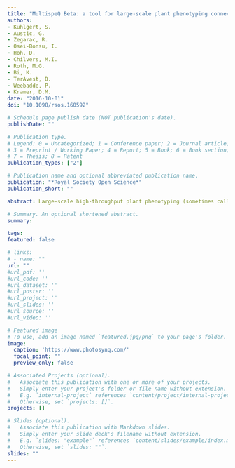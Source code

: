 ```yaml
---
title: "MultispeQ Beta: a tool for large-scale plant phenotyping connected to the open PhotosynQ network"
authors:
- Kuhlgert, S.
- Austic, G.
- Zegarac, R.
- Osei-Bonsu, I.
- Hoh, D.
- Chilvers, M.I.
- Roth, M.G.
- Bi, K.
- TerAvest, D.
- Weebadde, P.
- Kramer, D.M.
date: "2016-10-01"
doi: "10.1098/rsos.160592"

# Schedule page publish date (NOT publication's date).
publishDate: ""

# Publication type.
# Legend: 0 = Uncategorized; 1 = Conference paper; 2 = Journal article;
# 3 = Preprint / Working Paper; 4 = Report; 5 = Book; 6 = Book section;
# 7 = Thesis; 8 = Patent
publication_types: ["2"]

# Publication name and optional abbreviated publication name.
publication: "*Royal Society Open Science*"
publication_short: ""

abstract: Large-scale high-throughput plant phenotyping (sometimes called phenomics) is becoming increasingly important in plant biology and agriculture and is essential to cutting-edge plant breeding and management approaches needed to meet the food and fuel needs for the next century. Currently, the application of these approaches is severely limited by the availability of appropriate instrumentation and by the ability to communicate experimental protocols, results and analyses. To address these issues, we have developed a low-cost, yet sophisticated open-source scientific instrument designed to enable communities of researchers, plant breeders, educators, farmers and citizen scientists to collect high-quality field data on a large scale. The MultispeQ provides measurements in the field or laboratory of both, environmental conditions (light intensity and quality, temperature, humidity, CO2 levels, time and location) and useful plant phenotypes, including photosynthetic parameters—photosystem II quantum yield (ΦII), non-photochemical exciton quenching (NPQ), photosystem II photoinhibition, light-driven proton translocation and thylakoid proton motive force, regulation of the chloroplast ATP synthase and potentially many others— and leaf chlorophyll and other pigments. Plant phenotype data are transmitted from the MultispeQ to mobile devices, laptops or desktop computers together with key metadata that gets saved to the PhotosynQ platform (https://photosynq.org) and provides a suite of web-based tools 2 for sharing, visualization, filtering, dissemination and analyses. We present validation experiments, comparing MultispeQ results with established platforms, and show that it can be usefully deployed in both laboratory and field settings. We present evidence that MultispeQ can be used by communities of researchers to rapidly measure, store and analyse multiple environmental and plant properties, allowing for deeper understanding of the complex interactions between plants and their environment.

# Summary. An optional shortened abstract.
summary: 

tags:
featured: false

# links:
# - name: ""
url: ""
#url_pdf: ''
#url_code: ''
#url_dataset: ''
#url_poster: ''
#url_project: ''
#url_slides: ''
#url_source: ''
#url_video: ''

# Featured image
# To use, add an image named `featured.jpg/png` to your page's folder. 
image:
  caption: 'https://www.photosynq.com/'
  focal_point: ""
  preview_only: false

# Associated Projects (optional).
#   Associate this publication with one or more of your projects.
#   Simply enter your project's folder or file name without extension.
#   E.g. `internal-project` references `content/project/internal-project/index.md`.
#   Otherwise, set `projects: []`.
projects: []

# Slides (optional).
#   Associate this publication with Markdown slides.
#   Simply enter your slide deck's filename without extension.
#   E.g. `slides: "example"` references `content/slides/example/index.md`.
#   Otherwise, set `slides: ""`.
slides: ""
---
```


